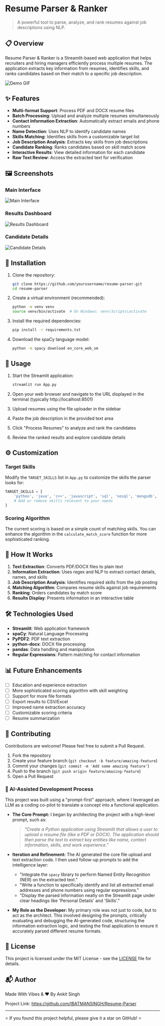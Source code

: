 # Resume Parser & Ranker

> A powerful tool to parse, analyze, and rank resumes against job descriptions using NLP.

## 📋 Overview

Resume Parser & Ranker is a Streamlit-based web application that helps recruiters and hiring managers efficiently process multiple resumes. The application extracts key information from resumes, identifies skills, and ranks candidates based on their match to a specific job description.

![Demo GIF](screenshots/demo.gif)

## ✨ Features

- **Multi-format Support**: Process PDF and DOCX resume files
- **Batch Processing**: Upload and analyze multiple resumes simultaneously
- **Contact Information Extraction**: Automatically extract emails and phone numbers
- **Name Detection**: Uses NLP to identify candidate names
- **Skills Matching**: Identifies skills from a customizable target list
- **Job Description Analysis**: Extracts key skills from job descriptions
- **Candidate Ranking**: Ranks candidates based on skill match score
- **Interactive Results**: View detailed information for each candidate
- **Raw Text Review**: Access the extracted text for verification

## 🖼️ Screenshots

### Main Interface
![Main Interface](screenshots/main_interface.png)

### Results Dashboard
![Results Dashboard](screenshots/results.png)

### Candidate Details
![Candidate Details](screenshots/candidate_details.png)

## 🚀 Installation

1. Clone the repository:
   ```bash
   git clone https://github.com/yourusername/resume-parser.git
   cd resume-parser
   ```

2. Create a virtual environment (recommended):
   ```bash
   python -m venv venv
   source venv/bin/activate  # On Windows: venv\Scripts\activate
   ```

3. Install the required dependencies:
   ```bash
   pip install -r requirements.txt
   ```

4. Download the spaCy language model:
   ```bash
   python -m spacy download en_core_web_sm
   ```

## 📝 Usage

1. Start the Streamlit application:
   ```bash
   streamlit run App.py
   ```

2. Open your web browser and navigate to the URL displayed in the terminal (typically http://localhost:8501)

3. Upload resumes using the file uploader in the sidebar

4. Paste the job description in the provided text area

5. Click "Process Resumes" to analyze and rank the candidates

6. Review the ranked results and explore candidate details

## ⚙️ Customization

### Target Skills

Modify the `TARGET_SKILLS` list in `App.py` to customize the skills the parser looks for:

```python
TARGET_SKILLS = [
    'python', 'java', 'c++', 'javascript', 'sql', 'nosql', 'mongodb',
    # Add or remove skills relevant to your needs
]
```

### Scoring Algorithm

The current scoring is based on a simple count of matching skills. You can enhance the algorithm in the `calculate_match_score` function for more sophisticated ranking.

## 🧩 How It Works

1. **Text Extraction**: Converts PDF/DOCX files to plain text
2. **Information Extraction**: Uses regex and NLP to extract contact details, names, and skills
3. **Job Description Analysis**: Identifies required skills from the job posting
4. **Matching Algorithm**: Compares resume skills against job requirements
5. **Ranking**: Orders candidates by match score
6. **Results Display**: Presents information in an interactive table

## 🛠️ Technologies Used

- **Streamlit**: Web application framework
- **spaCy**: Natural Language Processing
- **PyPDF2**: PDF text extraction
- **python-docx**: DOCX file processing
- **pandas**: Data handling and manipulation
- **Regular Expressions**: Pattern matching for contact information

## 📊 Future Enhancements

- [ ] Education and experience extraction
- [ ] More sophisticated scoring algorithm with skill weighting
- [ ] Support for more file formats
- [ ] Export results to CSV/Excel
- [ ] Improved name extraction accuracy
- [ ] Customizable scoring criteria
- [ ] Resume summarization

## 🤝 Contributing

Contributions are welcome! Please feel free to submit a Pull Request.

1. Fork the repository
2. Create your feature branch (`git checkout -b feature/amazing-feature`)
3. Commit your changes (`git commit -m 'Add some amazing feature'`)
4. Push to the branch (`git push origin feature/amazing-feature`)
5. Open a Pull Request

### 🤖 AI-Assisted Development Process

This project was built using a "prompt-first" approach, where I leveraged an LLM as a coding co-pilot to translate a concept into a functional application.

*   **The Core Prompt:** I began by architecting the project with a high-level prompt, such as:
    > *"Create a Python application using Streamlit that allows a user to upload a resume file (like a PDF or DOCX). The application should then parse the text to extract key entities like name, contact information, skills, and work experience."*

*   **Iteration and Refinement:** The AI generated the core file upload and text extraction code. I then used follow-up prompts to add the intelligence layer:
    *   "Integrate the `spacy` library to perform Named Entity Recognition (NER) on the extracted text."
    *   "Write a function to specifically identify and list all extracted email addresses and phone numbers using regular expressions."
    *   "Display the parsed information neatly on the Streamlit page under clear headings like 'Personal Details' and 'Skills'."

*   **My Role as the Developer:** My primary role was not just to code, but to act as the architect. This involved designing the prompts, critically evaluating and debugging the AI-generated code, structuring the information extraction logic, and testing the final application to ensure it accurately parsed different resume formats.

## 📄 License

This project is licensed under the MIT License - see the [LICENSE](LICENSE) file for details.

## 📬 Author

Made With Vibes & ❤️ By Ankit Singh

Project Link: https://github.com/IBATMANSINGH/Resume-Parser

---

⭐️ If you found this project helpful, please give it a star on GitHub! ⭐️
